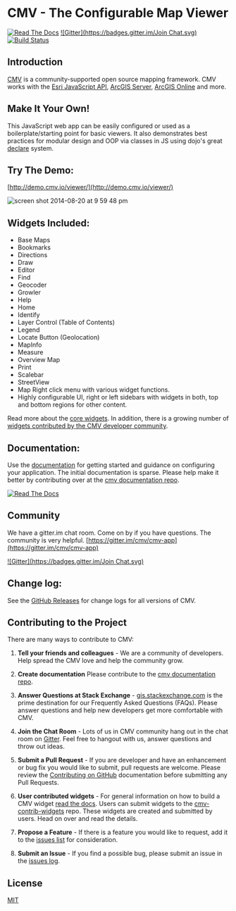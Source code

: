 # CMV - The Configurable Map Viewer

[![Read The Docs](https://img.shields.io/badge/docs-1.3.3-brightgreen.svg?style=flat)](http://docs.cmv.io/) [![Gitter](https://badges.gitter.im/Join Chat.svg)](https://gitter.im/cmv/cmv-app?utm_source=badge&utm_medium=badge&utm_campaign=pr-badge&utm_content=badge) [![Build Status](http://travis-ci.org/cmv/cmv-app.svg?branch=master)](http://travis-ci.org/cmv/cmv-app) 

## Introduction
[CMV](http://cmv.io/) is a community-supported open source mapping framework. CMV works with the [Esri JavaScript API](http://docs.cmv.io/en/latest/developers.arcgis.com/javascript/jsapi/), [ArcGIS Server](http://www.esri.com/software/arcgis/arcgisserver), [ArcGIS Online](https://arcgis.com/) and more.

## Make It Your Own!
This JavaScript web app can be easily configured or used as a boilerplate/starting point for basic viewers. It also demonstrates best practices for modular design and OOP via classes in JS using dojo's great [declare](http://dojotoolkit.org/reference-guide/1.9/dojo/_base/declare.html) system.

## Try The Demo:
[http://demo.cmv.io/viewer/](http://demo.cmv.io/viewer/)

![screen shot 2014-08-20 at 9 59 48 pm](https://cloud.githubusercontent.com/assets/661156/3991302/5aa2e0f2-28df-11e4-94d0-9c813937d933.png)

## Widgets Included:
- Base Maps
- Bookmarks
- Directions
- Draw
- Editor
- Find
- Geocoder
- Growler
- Help
- Home
- Identify
- Layer Control (Table of Contents)
- Legend
- Locate Button (Geolocation)
- MapInfo
- Measure
- Overview Map
- Print
- Scalebar
- StreetView
- Map Right click menu with various widget functions.
- Highly configurable UI, right or left sidebars with widgets in both, top and bottom regions for other content.

Read more about the [core widgets](http://docs.cmv.io/en/latest/widgets/). In addition, there is a growing number of [widgets contributed by the CMV developer community](https://github.com/cmv/cmv-contrib-widgets).

## Documentation:
Use the [documentation](http://docs.cmv.io/) for getting started and guidance on configuring your application. The initial documentation is sparse. Please help make it better by contributing over at the [cmv documentation repo](https://github.com/cmv/cmv-docs).

[![Read The Docs](https://img.shields.io/badge/docs-1.3.3-brightgreen.svg?style=flat)](http://docs.cmv.io/)

## Community
We have a gitter.im chat room. Come on by if you have questions. The community is very helpful. [https://gitter.im/cmv/cmv-app](https://gitter.im/cmv/cmv-app)

[![Gitter](https://badges.gitter.im/Join Chat.svg)](https://gitter.im/cmv/cmv-app?utm_source=badge&utm_medium=badge&utm_campaign=pr-badge&utm_content=badge)

## Change log:
See the [GitHub Releases](https://github.com/cmv/cmv-app/releases) for change logs for all versions of CMV.

## Contributing to the Project

There are many ways to contribute to CMV:

1. __Tell your friends and colleagues__ - We are a community of developers. Help spread the CMV love and help the community grow.

2. __Create documentation__ Please contribute to the [cmv documentation repo](https://github.com/cmv/cmv-docs).

3. __Answer Questions at Stack Exchange__ - [gis.stackexchange.com](https://gis.stackexchange.com/tag/cmv) is the prime destination for our Frequently Asked Questions (FAQs). Please answer questions and help new developers get more comfortable with CMV.

4. __Join the Chat Room__ - Lots of us in CMV community hang out in the chat room on [Gitter](https://gitter.im/cmv/cmv-app/). Feel free to hangout with us, answer questions and throw out ideas.

5. __Submit a Pull Request__ - If you are developer and have an enhancement or bug fix you would like to submit, pull requests are welcome. Please review the [Contributing on GitHub](http://docs.cmv.io/en/latest/contribute/ContributingOnGitHub) documentation before submitting any Pull Requests.

6. __User contributed widgets__ - For general information on how to build a CMV widget [read the docs](https://docs.cmv.io/en/latest). Users can submit widgets to the [cmv-contrib-widgets](https://github.com/cmv/cmv-contrib-widgets) repo. These widgets are created and submitted by users. Head on over and read the details.

7. __Propose a Feature__ - If there is a feature you would like to request, add it to the [issues list](https://github.com/cmv/cmv-app/issues) for consideration.

8. __Submit an Issue__ - If you find a possible bug, please submit an issue in the [issues log](https://github.com/cmv/cmv-app/issues?state=open).

## License

[MIT](https://raw.githubusercontent.com/cmv/cmv-app/master/LICENSE)
